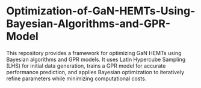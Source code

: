 # Optimization-of-GaN-HEMTs-Using-Bayesian-Algorithms-and-GPR-Model
This repository provides a framework for optimizing GaN HEMTs using Bayesian algorithms and GPR models. It uses Latin Hypercube Sampling (LHS) for initial data generation, trains a GPR model for accurate performance prediction, and applies Bayesian optimization to iteratively refine parameters while minimizing computational costs.

